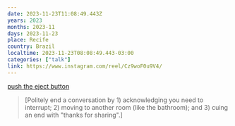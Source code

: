 ```yaml
---
date: 2023-11-23T11:08:49.443Z
years: 2023
months: 2023-11
days: 2023-11-23
place: Recife
country: Brazil
localtime: 2023-11-23T08:08:49.443-03:00
categories: ["talk"]
link: https://www.instagram.com/reel/Cz9woF0u9V4/
---
```

[push the eject button](https://www.instagram.com/reel/Cz9woF0u9V4/)

> [Politely end a conversation by 1) acknowledging you need to interrupt; 2) moving to another room (like the bathroom); and 3) cuing an end with "thanks for sharing".]
